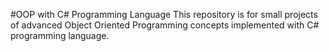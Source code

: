 #OOP with C# Programming Language
This repository is for small projects of advanced Object Oriented Programming concepts implemented with C# programming language. 

